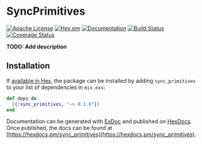 # SyncPrimitives

[![Apache License](https://img.shields.io/hexpm/l/sync_primitives)](LICENSE.md)
[![Hex.pm](https://img.shields.io/hexpm/v/sync_primitives)](https://hex.pm/packages/sync_primitives)
[![Documentation](https://img.shields.io/badge/hexdocs-latest-blue.svg)](https://hexdocs.pm/sync_primitives/index.html)
[![Build Status](https://travis-ci.org/ianatha/sync_primitives.svg?branch=master)](https://travis-ci.org/ianatha/sync_primitives)
[![Coverage Status](https://coveralls.io/repos/github/ianatha/sync_primitives/badge.svg?branch=master)](https://coveralls.io/github/ianatha/sync_primitives?branch=master)

**TODO: Add description**

## Installation

If [available in Hex](https://hex.pm/docs/publish), the package can be installed
by adding `sync_primitives` to your list of dependencies in `mix.exs`:

```elixir
def deps do
  [{:sync_primitives, "~> 0.1.0"}]
end
```

Documentation can be generated with [ExDoc](https://github.com/elixir-lang/ex_doc)
and published on [HexDocs](https://hexdocs.pm). Once published, the docs can
be found at [https://hexdocs.pm/sync_primitives](https://hexdocs.pm/sync_primitives).

